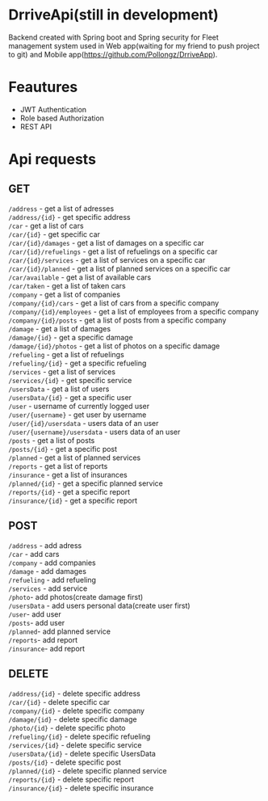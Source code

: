 # DrriveApi(still in development)

 Backend created with Spring boot and Spring security for Fleet management system used in Web app(waiting for my friend to push project to git) and Mobile app(https://github.com/Pollongz/DrriveApp). 

<h1>Feautures</h1>

- JWT Authentication
- Role based Authorization
- REST API

<h1>Api requests</h1>
<h2>GET</h2>

`/address` - get a list of adresses<br />
`/address/{id}` - get specific address<br />
`/car` - get a list of cars<br />
`/car/{id}` - get specific car<br />
`/car/{id}/damages` - get a list of damages on a specific car<br />
`/car/{id}/refuelings` - get a list of refuelings on a specific car<br />
`/car/{id}/services` - get a list of services on a specific car<br />
`/car/{id}/planned` - get a list of planned services on a specific car<br />
`/car/available` - get a list of available cars<br />
`/car/taken` - get a list of taken cars<br />
`/company` - get a list of companies<br />
`/company/{id}/cars` - get a list of cars from a specific company<br />
`/company/{id}/employees` - get a list of employees from a specific company<br />
`/company/{id}/posts` - get a list of posts from a specific company<br />
`/damage` - get a list of damages<br />
`/damage/{id}` - get a specific damage<br />
`/damage/{id}/photos` - get a list of photos on a specific damage<br />
`/refueling` - get a list of refuelings<br />
`/refueling/{id}` - get a specific refueling<br />
`/services` - get a list of services<br />
`/services/{id}` - get specific service<br />
`/usersData` - get a list of users<br />
`/usersData/{id}` - get a specific user<br />
`/user` - username of currently logged user<br />
`/user/{username}` - get user by username<br />
`/user/{id}/usersdata` - users data of an user<br />
`/user/{username}/usersdata` - users data of an user<br />
`/posts` - get a list of posts<br />
`/posts/{id}` - get a specific post<br />
`/planned` - get a list of planned services<br />
`/reports` - get a list of reports<br />
`/insurance` - get a list of insurances<br />
`/planned/{id}` - get a specific planned service<br />
`/reports/{id}` - get a specific report<br />
`/insurance/{id}` - get a specific report<br />

<h2>POST</h2>

`/address` - add adress<br />
`/car` - add cars<br />
`/company` - add companies<br />
`/damage` - add damages<br />
`/refueling` - add refueling<br />
`/services` - add service<br />
`/photo`- add photos(create damage first)<br />
`/usersData` - add users personal data(create user first)<br />
`/user`- add user<br />
`/posts`- add user<br />
`/planned`- add planned service<br />
`/reports`- add report<br />
`/insurance`- add report<br />

<h2>DELETE</h2>

`/address/{id}` - delete specific address<br />
`/car/{id}` - delete specific car<br />
`/company/{id}` - delete specific company<br />
`/damage/{id}` - delete specific damage<br />
`/photo/{id}` - delete specific photo<br />
`/refueling/{id}` - delete specific refueling<br />
`/services/{id}` - delete specific service<br />
`/usersData/{id}` - delete specific UsersData<br />
`/posts/{id}` - delete specific post<br />
`/planned/{id}` - delete specific planned service<br />
`/reports/{id}` - delete specific report<br />
`/insurance/{id}` - delete specific insurance<br />
